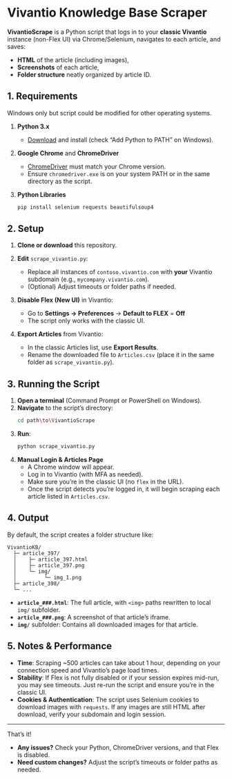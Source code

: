 # Vivantio Knowledge Base Scraper

**VivantioScrape** is a Python script that logs in to your **classic Vivantio** instance (non-Flex UI) via Chrome/Selenium, navigates to each article, and saves:
- **HTML** of the article (including images),  
- **Screenshots** of each article,  
- **Folder structure** neatly organized by article ID.

## 1. Requirements

Windows only but script could be modified for other operating systems.

1. **Python 3.x**  
   - [Download](https://www.python.org/downloads/) and install (check “Add Python to PATH” on Windows).

2. **Google Chrome** and **ChromeDriver**  
   - [ChromeDriver](https://chromedriver.chromium.org/downloads) must match your Chrome version.  
   - Ensure `chromedriver.exe` is on your system PATH or in the same directory as the script.

3. **Python Libraries**  
   ```bash
   pip install selenium requests beautifulsoup4
   ```

## 2. Setup

1. **Clone or download** this repository.  
2. **Edit** `scrape_vivantio.py`:
   - Replace all instances of `contoso.vivantio.com` with **your** Vivantio subdomain (e.g., `mycompany.vivantio.com`).
   - (Optional) Adjust timeouts or folder paths if needed.
3. **Disable Flex (New UI)** in Vivantio:
   - Go to **Settings → Preferences** → **Default to FLEX** = **Off**  
   - The script only works with the classic UI.

4. **Export Articles** from Vivantio:
   - In the classic Articles list, use **Export Results**.  
   - Rename the downloaded file to `Articles.csv` (place it in the same folder as `scrape_vivantio.py`).

## 3. Running the Script

1. **Open a terminal** (Command Prompt or PowerShell on Windows).  
2. **Navigate** to the script’s directory:
   ```bash
   cd path\to\VivantioScrape
   ```
3. **Run**:
   ```bash
   python scrape_vivantio.py
   ```
4. **Manual Login & Articles Page**  
   - A Chrome window will appear.  
   - Log in to Vivantio (with MFA as needed).  
   - Make sure you’re in the classic UI (no `flex` in the URL).  
   - Once the script detects you’re logged in, it will begin scraping each article listed in `Articles.csv`.

## 4. Output

By default, the script creates a folder structure like:

```
VivantioKB/
  ├─ article_397/
  │    ├─ article_397.html
  │    ├─ article_397.png
  │    └─ img/
  │         └─ img_1.png
  ├─ article_398/
  └─ ...
```

- **`article_###.html`**: The full article, with `<img>` paths rewritten to local `img/` subfolder.  
- **`article_###.png`**: A screenshot of that article’s iframe.  
- **`img/`** subfolder: Contains all downloaded images for that article.

## 5. Notes & Performance

- **Time**: Scraping ~500 articles can take about 1 hour, depending on your connection speed and Vivantio’s page load times.  
- **Stability**: If Flex is not fully disabled or if your session expires mid-run, you may see timeouts. Just re-run the script and ensure you’re in the classic UI.  
- **Cookies & Authentication**: The script uses Selenium cookies to download images with `requests`. If any images are still HTML after download, verify your subdomain and login session.  

---

That’s it!  
- **Any issues?** Check your Python, ChromeDriver versions, and that Flex is disabled.  
- **Need custom changes?** Adjust the script’s timeouts or folder paths as needed.  
